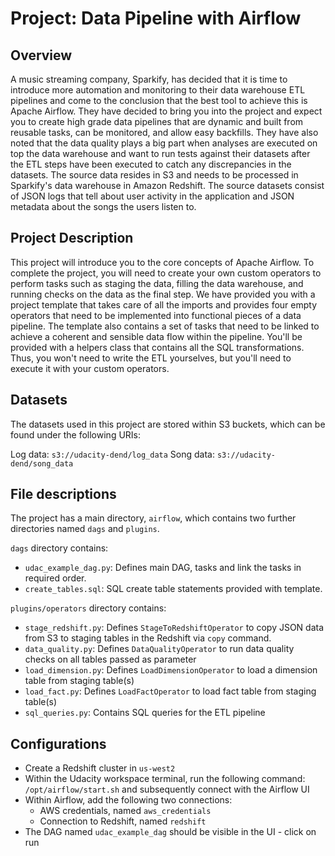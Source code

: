 # Project: Data Pipeline with Airflow

## Overview

A music streaming company, Sparkify, has decided that it is time to introduce more automation and monitoring to their data warehouse ETL pipelines and come to the conclusion that the best tool to achieve this is Apache Airflow.
They have decided to bring you into the project and expect you to create high grade data pipelines that are dynamic and built from reusable tasks, can be monitored, and allow easy backfills. They have also noted that the data quality plays a big part when analyses are executed on top the data warehouse and want to run tests against their datasets after the ETL steps have been executed to catch any discrepancies in the datasets.
The source data resides in S3 and needs to be processed in Sparkify's data warehouse in Amazon Redshift. The source datasets consist of JSON logs that tell about user activity in the application and JSON metadata about the songs the users listen to.


## Project Description

This project will introduce you to the core concepts of Apache Airflow. To complete the project, you will need to create your own custom operators to perform tasks such as staging the data, filling the data warehouse, and running checks on the data as the final step. 
We have provided you with a project template that takes care of all the imports and provides four empty operators that need to be implemented into functional pieces of a data pipeline. The template also contains a set of tasks that need to be linked to achieve a coherent and sensible data flow within the pipeline.
You'll be provided with a helpers class that contains all the SQL transformations. Thus, you won't need to write the ETL yourselves, but you'll need to execute it with your custom operators.

## Datasets
The datasets used in this project are stored within S3 buckets, which can be found under the following URIs:

Log data: `s3://udacity-dend/log_data`
Song data: `s3://udacity-dend/song_data`

## File descriptions

The project has a main directory, `airflow`, which contains two further directories named `dags` and `plugins`. 

`dags` directory contains:
- `udac_example_dag.py`: Defines main DAG, tasks and link the tasks in required order.
- `create_tables.sql`: SQL create table statements provided with template.

`plugins/operators` directory contains:
- `stage_redshift.py`: Defines `StageToRedshiftOperator` to copy JSON data from S3 to staging tables in the Redshift via `copy` command.
- `data_quality.py`: Defines `DataQualityOperator` to run data quality checks on all tables passed as parameter
- `load_dimension.py`: Defines `LoadDimensionOperator` to load a dimension table from staging table(s)
- `load_fact.py`: Defines `LoadFactOperator` to load fact table from staging table(s)
- `sql_queries.py`: Contains SQL queries for the ETL pipeline

## Configurations

- Create a Redshift cluster in `us-west2` 
- Within the Udacity workspace terminal, run the following command: `/opt/airflow/start.sh` and subsequently connect with the Airflow UI
- Within Airflow, add the following two connections:
    - AWS credentials, named `aws_credentials`
    - Connection to Redshift, named `redshift`
- The DAG named `udac_example_dag` should be visible in the UI - click on run
